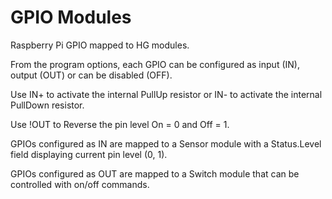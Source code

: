 # GPIO Modules

Raspberry Pi GPIO mapped to HG modules.

From the program options, each GPIO can be configured as input (IN), output (OUT) or can be disabled (OFF).

Use IN+ to activate the internal PullUp resistor or IN- to activate the internal PullDown resistor.

Use !OUT to Reverse the pin level On = 0 and Off = 1.

GPIOs configured as IN are mapped to a Sensor module with a Status.Level field displaying current pin level (0, 1).

GPIOs configured as OUT are mapped to a Switch module that can be controlled with on/off commands.

